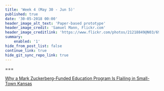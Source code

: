 ```yaml
---
title: 'Week 4 (May 30 - Jun 5)'
published: true
date: '30-05-2018 00:00'
header_image_alt_text: 'Paper-based prototype'
header_image_credit: 'Samuel Mann, Flickr.com'
header_image_creditlink: 'https://www.flickr.com/photos/21218849@N03/6968244538/'
summary:
    enabled: '1'
hide_from_post_list: false
continue_link: true
hide_git_sync_repo_link: true
---
```




===

<a class="embedly-card" data-card-controls="0" href="https://slate.com/technology/2019/05/zuckerberg-funded-summit-learning-cant-save-public-education.html">Why a Mark Zuckerberg-Funded Education Program Is Flailing in Small-Town Kansas</a>
<script async src="//cdn.embedly.com/widgets/platform.js" charset="UTF-8"></script>
